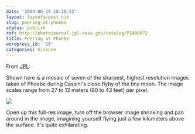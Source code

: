 ```yaml
---
date: '2004-06-14 18:20:52'
layout: layouts/post.njk
slug: peering-at-phoebe
status: publish
ref: http://photojournal.jpl.nasa.gov/catalog/PIA06072
title: Peering at Phoebe
wordpress_id: '20'
categories: Science
---
```


From
[JPL](http://photojournal.jpl.nasa.gov/catalog/PIA06072):

Shown here is a mosaic of seven of the sharpest, highest resolution images taken of Phoebe during Cassini's close flyby of the tiny moon. The image scales range from 27 to 13 meters (90 to 43 feet) per pixel.

![](https://photojournal.jpl.nasa.gov/jpeg/PIA06072.jpg)

Open up this full-res image, turn off the browser image shrinking and pan around in the image, imagining yourself flying just a few kilometers above the surface.  It's quite exhilarating.

